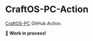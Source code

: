 # CraftOS-PC-Action

[CraftOS-PC] GitHub Action.

🚧 **Work in process!**

[CraftOS-PC]: https://github.com/MCJack123/craftos2
